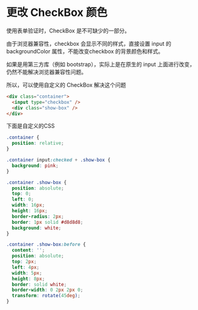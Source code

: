 # 更改 CheckBox 颜色

使用表单验证时，CheckBox 是不可缺少的一部分。

由于浏览器兼容性，checkbox 会显示不同的样式，直接设置 input 的 backgroundColor 属性，不能改变checkbox 的背景颜色和样式。

如果是用第三方库（例如 bootstrap），实际上是在原生的 input 上面进行改变，仍然不能解决浏览器兼容性问题。

所以，可以使用自定义的 CheckBox 解决这个问题

~~~html
<div class="container">
  <input type="checkbox" />
  <div class="show-box" />
</div>
~~~

下面是自定义的CSS

~~~css
.container {
  position: relative;
}

.container input:checked + .show-box {
  background: pink;
}

.container .show-box {
  position: absolute;
  top: 0;
  left: 0;
  width: 16px;
  height: 16px;
  border-radius: 2px;
  border: 1px solid #d8d8d8;
  background: white;
}

.container .show-box:before {
  content: '';
  position: absolute;
  top: 2px;
  left: 4px;
  width: 5px;
  height: 8px;
  border: solid white;
  border-width: 0 2px 2px 0;
  transform: rotate(45deg);
}
~~~


